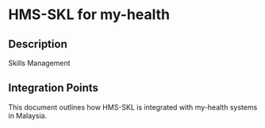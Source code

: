 # HMS-SKL for my-health

## Description

Skills Management

## Integration Points

This document outlines how HMS-SKL is integrated with my-health systems in Malaysia.
